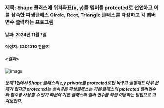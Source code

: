 ### 제목: Shape 클래스에 위치좌표(x, y)를 멤버를 protected로 선언하고 이를 상속한 파생클래스 Circle, Rect, Triangle 클래스를 작성하고 각 멤버변수 출력하는 프로그램
#### 날짜: 2024년 11월 7일
#### 작성자: 2301510 한윤지

##### <결과>
![image](https://github.com/user-attachments/assets/bd25ec6e-5e60-4754-9875-e6038dbd9a6b)

##### 문제 1번에서 Shape 클래스의 x,y private를 protected로만 바꾸고 실행해도 아무 문제가 없지만 protected는 상속받은 파생클래스는 기본 클래스의 protected 멤버변수와 함수를 사용할 수 있기 때문에 기본 클래스의 멤버 변수를 직접 이용하는 방법으로 고쳐보았다.
